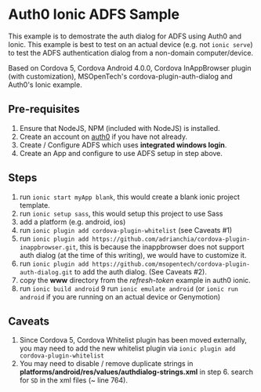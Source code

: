 Auth0 Ionic ADFS Sample
=======================
This example is to demostrate the auth dialog for ADFS using Auth0 and Ionic. This example is best to test on an actual device (e.g. not `ionic serve`) to test the ADFS authentication dialog from a non-domain computer/device.

Based on Cordova 5, Cordova Android 4.0.0, Cordova InAppBrowser plugin (with customization), MSOpenTech's cordova-plugin-auth-dialog and Auth0's Ionic example.

Pre-requisites
--------------
1. Ensure that NodeJS, NPM (included with NodeJS) is installed.
2. Create an account on [auth0](https://auth0.com/) if you have not already.
3. Create / Configure ADFS which uses **integrated windows login**.
4. Create an App and configure to use ADFS setup in step above.

Steps
-----
1. run `ionic start myApp blank`, this would create a blank ionic project template.
2. run `ionic setup sass`, this would setup this project to use Sass
3. add a platform (e.g. android, ios)
4. run `ionic plugin add cordova-plugin-whitelist` (see Caveats #1)
5. run `ionic plugin add https://github.com/adrianchia/cordova-plugin-inappbrowser.git`, this is because the inappbrowser does not support auth dialog (at the time of this writing), we would have to customize it.
6. run `ionic plugin add https://github.com/msopentech/cordova-plugin-auth-dialog.git` to add the auth dialog. (See Caveats #2).
7. copy the **www** directory from the *refresh-token* example in auth0 ionic.
8. run `ionic build android`
9 run `ionic emulate android` (or `ionic run android` if you are running on an actual device or Genymotion)


Caveats
-------
1. Since Cordova 5, Cordova Whitelist plugin has been moved externally, you may need to add the new whitelist plugin via `ionic plugin add cordova-plugin-whitelist`
2. You may need to disable / remove duplicate strings in **platforms/android/res/values/authdialog-strings.xml** in step 6. search for `SD` in the xml files (~ line 764).